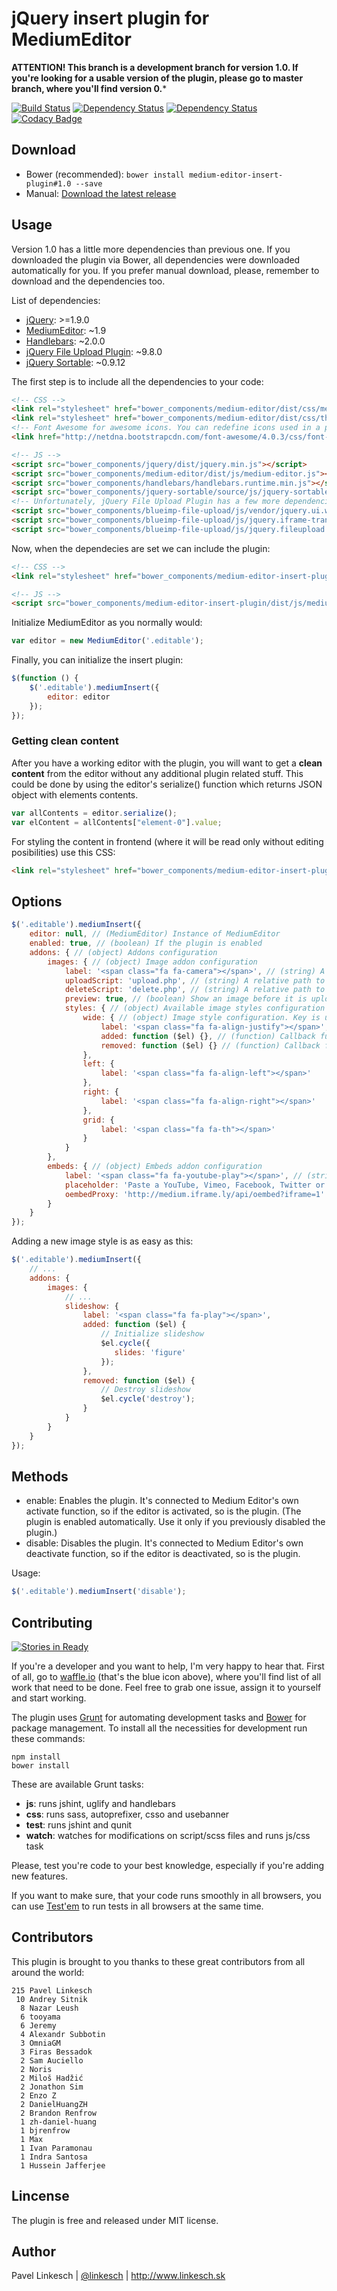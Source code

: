 # jQuery insert plugin for MediumEditor

**ATTENTION! This branch is a development branch for version 1.0. If you're looking for a usable version of the plugin, please go to master branch, where you'll find version 0.***

[![Build Status](https://travis-ci.org/orthes/medium-editor-insert-plugin.png?branch=1.0)](https://travis-ci.org/orthes/medium-editor-insert-plugin)
[![Dependency Status](http://www.versioneye.com/user/projects/545a6ed837be08a20d000005/badge.svg?style=flat)](http://www.versioneye.com/user/projects/545a6ed837be08a20d000005)
[![Dependency Status](http://www.versioneye.com/user/projects/545a6f0b37be081d6900002d/badge.svg?style=flat)](http://www.versioneye.com/user/projects/545a6f0b37be081d6900002d)
[![Codacy Badge](https://www.codacy.com/project/badge/1f8565ed2e554e4fa952ec4da6a2080b)](https://www.codacy.com/public/orthes/mediumeditorinsertplugin)


## Download

* Bower (recommended): ```bower install medium-editor-insert-plugin#1.0 --save```
* Manual: [Download the latest release](https://github.com/orthes/medium-editor-insert-plugin/releases)


## Usage

Version 1.0 has a little more dependencies than previous one. If you downloaded the plugin via Bower, all dependencies were downloaded automatically for you. If you prefer manual download, please, remember to download and the dependencies too.

List of dependencies:
- [jQuery](http://jquery.com): >=1.9.0
- [MediumEditor](https://github.com/daviferreira/medium-editor): ~1.9
- [Handlebars](http://handlebarsjs.com): ~2.0.0
- [jQuery File Upload Plugin](https://github.com/blueimp/jQuery-File-Upload): ~9.8.0
- [jQuery Sortable](https://github.com/johnny/jquery-sortable): ~0.9.12

The first step is to include all the dependencies to your code:

```html
<!-- CSS -->
<link rel="stylesheet" href="bower_components/medium-editor/dist/css/medium-editor.min.css">
<link rel="stylesheet" href="bower_components/medium-editor/dist/css/themes/default.css" id="medium-editor-theme">
<!-- Font Awesome for awesome icons. You can redefine icons used in a plugin configuration -->
<link href="http://netdna.bootstrapcdn.com/font-awesome/4.0.3/css/font-awesome.css" rel="stylesheet">

<!-- JS -->
<script src="bower_components/jquery/dist/jquery.min.js"></script>
<script src="bower_components/medium-editor/dist/js/medium-editor.js"></script>
<script src="bower_components/handlebars/handlebars.runtime.min.js"></script>
<script src="bower_components/jquery-sortable/source/js/jquery-sortable-min.js"></script>
<!-- Unfortunately, jQuery File Upload Plugin has a few more dependencies itself -->
<script src="bower_components/blueimp-file-upload/js/vendor/jquery.ui.widget.js"></script>
<script src="bower_components/blueimp-file-upload/js/jquery.iframe-transport.js"></script>
<script src="bower_components/blueimp-file-upload/js/jquery.fileupload.js"></script>
```

Now, when the dependecies are set we can include the plugin:

```html
<!-- CSS -->
<link rel="stylesheet" href="bower_components/medium-editor-insert-plugin/dist/css/medium-editor-insert-plugin.min.css">

<!-- JS -->
<script src="bower_components/medium-editor-insert-plugin/dist/js/medium-editor-insert-plugin.min.js"></script>
```

Initialize MediumEditor as you normally would:

```javascript
var editor = new MediumEditor('.editable');
```

Finally, you can initialize the insert plugin:

```javascript
$(function () {
    $('.editable').mediumInsert({
        editor: editor
    });
});
```


### Getting clean content

After you have a working editor with the plugin, you will want to get a **clean content** from the editor without any additional plugin related stuff. This could be done by using the editor's serialize() function which returns JSON object with elements contents.

```javascript
var allContents = editor.serialize();
var elContent = allContents["element-0"].value;
```

For styling the content in frontend (where it will be read only without editing posibilities) use this CSS:

```html
<link rel="stylesheet" href="bower_components/medium-editor-insert-plugin/dist/css/medium-editor-insert-plugin-frontend.min.css">
```


## Options

```javascript
$('.editable').mediumInsert({
    editor: null, // (MediumEditor) Instance of MediumEditor
    enabled: true, // (boolean) If the plugin is enabled
    addons: { // (object) Addons configuration
        images: { // (object) Image addon configuration
            label: '<span class="fa fa-camera"></span>', // (string) A label for an image addon
            uploadScript: 'upload.php', // (string) A relative path to an upload script
            deleteScript: 'delete.php', // (string) A relative path to a delete script
            preview: true, // (boolean) Show an image before it is uploaded (only in browsers that support this feature)
            styles: { // (object) Available image styles configuration
                wide: { // (object) Image style configuration. Key is used as a class name added to an image, when the style is selected (.medium-insert-images-*wide*)
                    label: '<span class="fa fa-align-justify"></span>', // (string) A label for a style
                    added: function ($el) {}, // (function) Callback function called after the style was selected. A parameter *$el* is a current active paragraph (.medium-insert-active)
                    removed: function ($el) {} // (function) Callback function called after a different style was selected and this one was removed. A parameter *$el* is a current active paragraph (.medium-insert-active)
                },
                left: {
                    label: '<span class="fa fa-align-left"></span>'
                },
                right: {
                    label: '<span class="fa fa-align-right"></span>'
                },
                grid: {
                    label: '<span class="fa fa-th"></span>'
                }
            }
        },
        embeds: { // (object) Embeds addon configuration
            label: '<span class="fa fa-youtube-play"></span>', // (string) A label for an embeds addon
            placeholder: 'Paste a YouTube, Vimeo, Facebook, Twitter or Instagram link and press Enter', // (string) Placeholder displayed when entering URL to embed
            oembedProxy: 'http://medium.iframe.ly/api/oembed?iframe=1' // (string/null) URL to oEmbed proxy endpoint, such as Iframely, Embedly or your own. You are welcome to use "http://medium.iframe.ly/api/oembed?iframe=1" for your dev and testing needs, courtesy of Iframely. *Null* will make the plugin use pre-defined set of embed rules without making server calls.
        }
    }
});
```

Adding a new image style is as easy as this:

```javascript
$('.editable').mediumInsert({
    // ...
    addons: {
        images: {
            // ...
            slideshow: {
                label: '<span class="fa fa-play"></span>',
                added: function ($el) {
                    // Initialize slideshow
                    $el.cycle({
                       slides: 'figure'
                    });
                },
                removed: function ($el) {
                    // Destroy slideshow
                    $el.cycle('destroy');
                }
            }
        }
    }
});
```

## Methods

* enable: Enables the plugin. It's connected to Medium Editor's own activate function, so if the editor is activated, so is the plugin. (The plugin is enabled automatically. Use it only if you previously disabled the plugin.)
* disable: Disables the plugin. It's connected to Medium Editor's own deactivate function, so if the editor is deactivated, so is the plugin.

Usage:

```javascript
$('.editable').mediumInsert('disable');
```

## Contributing

[![Stories in Ready](https://badge.waffle.io/orthes/medium-editor-insert-plugin.svg?label=ready&title=Ready)](http://waffle.io/orthes/medium-editor-insert-plugin)

If you're a developer and you want to help, I'm very happy to hear that. First of all, go to [waffle.io](http://waffle.io/orthes/medium-editor-insert-plugin) (that's the blue icon above),
where you'll find list of all work that need to be done. Feel free to grab one issue, assign it to yourself and start working.

The plugin uses [Grunt](http://gruntjs.com/) for automating development tasks and [Bower](http://bower.io/) for package management. To install all the necessities for development run these commands:

```
npm install
bower install
```

These are available Grunt tasks:

- **js**: runs jshint, uglify and handlebars
- **css**: runs sass, autoprefixer, csso and usebanner
- **test**: runs jshint and qunit
- **watch**: watches for modifications on script/scss files and runs js/css task

Please, test you're code to your best knowledge, especially if you're adding new features.

If you want to make sure, that your code runs smoothly in all browsers, you can use [Test'em](https://github.com/airportyh/testem) to run tests in all browsers at the same time.


## Contributors

This plugin is brought to you thanks to these great contributors from all around the world:

```
215	Pavel Linkesch
 10	Andrey Sitnik
  8	Nazar Leush
  6	tooyama
  6	Jeremy
  4	Alexandr Subbotin
  3	OmniaGM
  3	Firas Bessadok
  2	Sam Auciello
  2	Noris
  2	Miloš Hadžić
  2	Jonathon Sim
  2	Enzo Z
  2	DanielHuangZH
  2	Brandon Renfrow
  1	zh-daniel-huang
  1	bjrenfrow
  1	Max
  1	Ivan Paramonau
  1	Indra Santosa
  1	Hussein Jafferjee
```


## Lincense

The plugin is free and released under MIT license.


## Author

Pavel Linkesch | [@linkesch](http://twitter.com/linkesch) | http://www.linkesch.sk